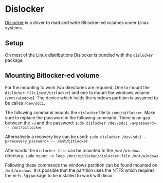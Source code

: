 # Dislocker

[Dislocker](https://github.com/Aorimn/dislocker) is a driver to read and write
Bitlocker-ed volumes under Linux systems.

## Setup

On most of the Linux distributions Dislocker is bundled with the `dislocker`
package.

## Mounting Bitlocker-ed volume

For the mounting to work two directories are required.
One to mount the `dislocker-file` (`/mnt/bitlocker`) and one to mount the
windows volume (`/mnt/windows`).
The device which holds the windows partition is assumed to be calles
`/dev/sdc1`.

The following command mounts the `dislocker` file to `/mnt/bitlocker`.
Make sure to replace the password in the following command.
There is no gap between the `-u` and the password:
`sudo dislocker /dev/sdc1 -u<password> -- /mnt/bitlocker`

Alternatively a recovery key can be used:
`sudo dislocker /dev/sdc1 -p<recovery_password> -- /mnt/bitlocker`

Afterwards the `dislocker-file` can be mounted to the `/mnt/windows` directory.
`sudo mount -o loop /mnt/bitlocker/dislocker-file /mnt/windows`

Following these commands the windows partition can be found mounted on
`/mnt/windows`.
It is possible that the partition uses the NTFS which requires the `ntfs-3g`
package to be installed to work with linux.
